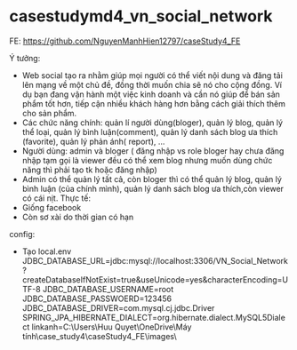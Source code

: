 # casestudymd4_vn_social_network
FE:
https://github.com/NguyenManhHien12797/caseStudy4_FE

Ý tưởng:
- Web social tạo ra nhằm giúp mọi người có thể viết nội dung và đăng tải lên mạng về một chủ đề, đồng thời muốn chia sẽ nó cho cộng đồng. Ví dụ bạn đang vận hành một việc kinh doanh và cần nó giúp để bán sản phẩm tốt hơn, tiếp cận nhiều khách hàng hơn bằng cách giải thích thêm cho sản phẩm.
- Các chức năng chính: quản lí người dùng(bloger), quản lý blog, quản lý thể loại, quản lý bình luận(comment),  quản lý danh sách blog ưa thích (favorite), quản lý phản ánh( report),  ...
- Người dùng: admin và bloger ( đăng nhập vs role bloger hay chưa đăng nhập tạm gọi là viewer đều có thể xem blog nhưng muốn dùng chức năng thì phải tạo tk hoặc đăng nhập)
- Admin có thể quản lý tất cả, còn bloger thì có thể quản lý blog, quản lý bình luận (của chính mình), quản lý danh sách blog ưa thích,còn viewer có cái nịt.
Thực tế:
- Giống facebook
- Còn sơ xài do thời gian có hạn

config:
- Tạo local.env
JDBC_DATABASE_URL=jdbc:mysql://localhost:3306/VN_Social_Network?createDatabaseIfNotExist=true&useUnicode=yes&characterEncoding=UTF-8
JDBC_DATABASE_USERNAME=root
JDBC_DATABASE_PASSWOERD=123456
JDBC_DATABASE_DRIVER=com.mysql.cj.jdbc.Driver
SPRING_JPA_HIBERNATE_DIALECT=org.hibernate.dialect.MySQL5Dialect
linkanh=C:\\Users\\Huu Quyet\\OneDrive\\Máy tính\\case_study4\\caseStudy4_FE\\images\\
